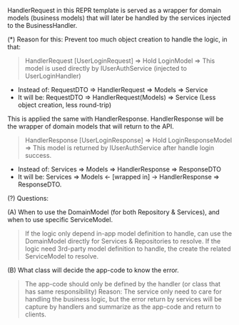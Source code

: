 HandlerRequest in this REPR template is served as a wrapper for domain models (business models)
that will later be handled by the services injected to the BusinessHandler.

(*) Reason for this: Prevent too much object creation to handle the logic, in that:
> HandlerRequest [UserLoginRequest] => Hold LoginModel => This model is used directly by IUserAuthService (injected to UserLoginHandler)
- Instead of: RequestDTO => HandlerRequest => Models => Service
- It will be: RequestDTO => HandlerRequest(Models) => Service (Less object creation, less round-trip)

This is applied the same with HandlerResponse. HandlerResponse will be the wrapper of domain models
that will return to the API.
> HandlerResponse [UserLoginResponse] => Hold LoginResponseModel => This model is returned by IUserAuthService after handle login success.
- Instead of: Services => Models => HandlerResponse => ResponseDTO
- It will be: Services => Models <- [wrapped in] -> HandlerResponse => ResponseDTO.

(?) Questions:

(A) When to use the DomainModel (for both Repository & Services), and when to use specific
ServiceModel.
> If the logic only depend in-app model definition to handle, can use the DomainModel directly for Services & Repositories to resolve.
> If the logic need 3rd-party model definition to handle, the create the related ServiceModel to resolve.

(B) What class will decide the app-code to know the error.
> The app-code should only be defined by the handler (or class that has same responsibility)
> Reason: The service only need to care for handling the business logic, but the error return by services will be capture by handlers and summarize as the app-code and return to clients.